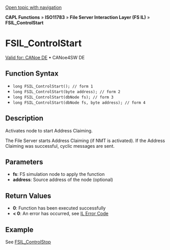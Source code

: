 [Open topic with navigation](../../../../../../CANoeDEFamily.htm#Topics/CAPLFunctions/ISO11783/ISOInteractionLayerFS/Functions/CAPLfunctionIso11783FSILControlStart.md)

**CAPL Functions** » **ISO11783** » **File Server Interaction Layer (FS IL)** » **FSIL_ControlStart**

# FSIL_ControlStart

[Valid for: CANoe DE](../../../../Shared/FeatureAvailability.md) • CANoe4SW DE

## Function Syntax

- `long FSIL_ControlStart(); // form 1`
- `long FSIL_ControlStart(byte address); // form 2`
- `long FSIL_ControlStart(dbNode fs); // form 3`
- `long FSIL_ControlStart(dbNode fs, byte address); // form 4`

## Description

Activates node to start Address Claiming.

The File Server starts Address Claiming (if NMT is activated). If the Address Claiming was successful, cyclic messages are sent.

## Parameters

- **fs**: FS simulation node to apply the function
- **address**: Source address of the node (optional)

## Return Values

- **0**: Function has been executed successfully
- **< 0**: An error has occurred, see [IL Error Code](../../../CAPLfunctionsISOj1939ErrorCodes.md)

## Example

See [FSIL_ControlStop](CAPLfunctionIso11783FSILControlStop.md)
